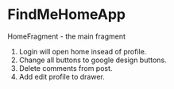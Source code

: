 # FindMeHomeApp

HomeFragment - the main fragment

1. Login will open home insead of profile.
2. Change all buttons to google design buttons.
3. Delete comments from post.
4. Add edit profile to drawer.
